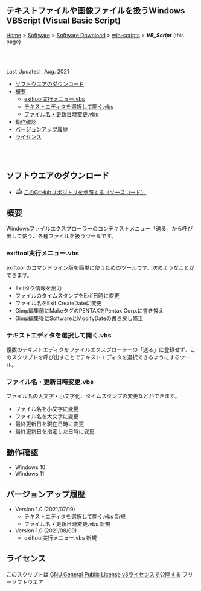 ## テキストファイルや画像ファイルを扱うWindows VBScript (Visual Basic Script)<!-- omit in toc -->


[Home](https://oasis3855.github.io/webpage/) > [Software](https://oasis3855.github.io/webpage/software/index.html) > [Software Download](https://oasis3855.github.io/webpage/software/software-download.html) > [win-scripts](../README.md) > ***VB_Script*** (this page)

<br />
<br />

Last Updated : Aug. 2021

- [ソフトウエアのダウンロード](#ソフトウエアのダウンロード)
- [概要](#概要)
  - [exiftool実行メニュー.vbs](#exiftool実行メニューvbs)
  - [テキストエディタを選択して開く.vbs](#テキストエディタを選択して開くvbs)
  - [ファイル名・更新日時変更.vbs](#ファイル名更新日時変更vbs)
- [動作確認](#動作確認)
- [バージョンアップ履歴](#バージョンアップ履歴)
- [ライセンス](#ライセンス)

<br />
<br />

## ソフトウエアのダウンロード

- ![download icon](../readme_pics/soft-ico-download-darkmode.gif)    [このGitHubリポジトリを参照する（ソースコード）](../VB_Script/)

## 概要

Windowsファイルエクスプローラーのコンテキストメニュー「送る」から呼び出して使う、各種ファイルを扱うツールです。

### exiftool実行メニュー.vbs

exiftool のコマンドライン版を簡単に使うためのツールです。次のようなことができます。

- Exifタグ情報を出力
- ファイルのタイムスタンプをExif日時に変更
- ファイル名をExif:CreateDateに変更
- Gimp編集前にMakeタグのPENTAXをPentax Corp.に書き換え
- Gimp編集後にSoftwareとModifyDateの書き戻し修正

### テキストエディタを選択して開く.vbs

複数のテキストエディタをファイルエクスプローラーの「送る」に登録せず、このスクリプトを呼び出すことでテキストエディタを選択できるようにするツール。

### ファイル名・更新日時変更.vbs

ファイル名の大文字・小文字化、タイムスタンプの変更などができます。

- ファイル名を小文字に変更
- ファイル名を大文字に変更
- 最終更新日を現在日時に変更
- 最終更新日を指定した日時に変更

## 動作確認

- Windows 10
- Windows 11

## バージョンアップ履歴

- Version 1.0 (2021/07/19)
  - テキストエディタを選択して開く.vbs 新規
  - ファイル名・更新日時変更.vbs 新規
- Version 1.0 (2021/08/09)
  - exiftool実行メニュー.vbs 新規

## ライセンス

このスクリプトは [GNU General Public License v3ライセンスで公開する](https://gpl.mhatta.org/gpl.ja.html) フリーソフトウエア
